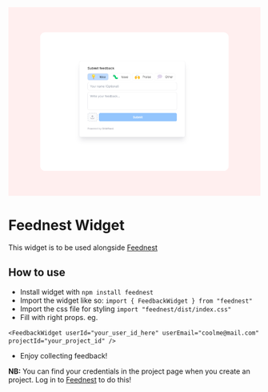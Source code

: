 <p align="center">
  <img src="public/banner.png" alt="Next.js and TypeScript">
</p>


# Feednest Widget
This widget is to be used alongside [Feednest](https://feednest.vercel.app)

## How to use
- Install widget with ```npm install feednest ```
- Import the widget like so: ```import { FeedbackWidget } from "feednest" ```
- Import the css file for styling ```import "feednest/dist/index.css"```
- Fill with right props. eg.

```tsx 
<FeedbackWidget userId="your_user_id_here" userEmail="coolme@mail.com" projectId="your_project_id" />
```

- Enjoy collecting feedback!

**NB:** You can find your credentials in the project page when you create an project. Log in to [Feednest](https://feednest.vercel.app) to do this!